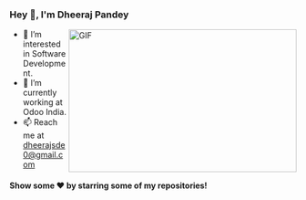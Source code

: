 ### Hey 👋, I'm Dheeraj Pandey


<img align="right" height="250" width="400" alt="GIF" src="https://miro.medium.com/max/1360/1*IRGHmiGsa16stedQvIaZfw.gif" />

- 👀 I’m interested in Software Development.
- 🌱 I’m currently working at Odoo India.
- 📫 Reach me at dheerajsde0@gmail.com




#### Show some ❤️     by starring some of my repositories!


